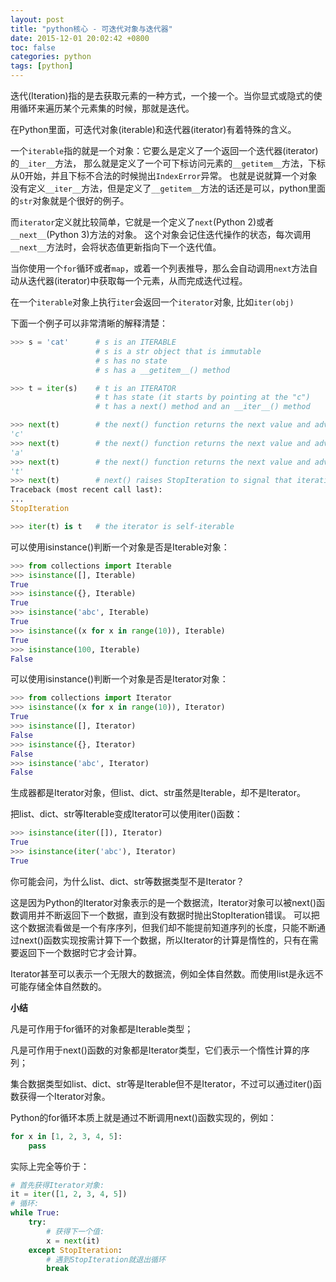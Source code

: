```yaml
---
layout: post
title: "python核心 - 可迭代对象与迭代器"
date: 2015-12-01 20:02:42 +0800
toc: false
categories: python
tags: [python]
---
```


迭代(Iteration)指的是去获取元素的一种方式，一个接一个。当你显式或隐式的使用循环来遍历某个元素集的时候，那就是迭代。

在Python里面，可迭代对象(iterable)和迭代器(iterator)有着特殊的含义。

一个`iterable`指的就是一个对象：它要么是定义了一个返回一个迭代器(iterator)的`__iter__`方法，
那么就是定义了一个可下标访问元素的`__getitem__`方法，下标从0开始，并且下标不合法的时候抛出`IndexError`异常。
也就是说就算一个对象没有定义`__iter__`方法，但是定义了`__getitem__`方法的话还是可以，python里面的`str`对象就是个很好的例子。<!--more-->

而`iterator`定义就比较简单，它就是一个定义了`next`(Python 2)或者`__next__`(Python 3)方法的对象。
这个对象会记住迭代操作的状态，每次调用`__next__`方法时，会将状态值更新指向下一个迭代值。

当你使用一个`for`循环或者`map`，或着一个列表推导，那么会自动调用`next`方法自动从迭代器(iterator)中获取每一个元素，从而完成迭代过程。

在一个`iterable`对象上执行`iter`会返回一个`iterator`对象, 比如`iter(obj)`

下面一个例子可以非常清晰的解释清楚：
```python
>>> s = 'cat'      # s is an ITERABLE
                   # s is a str object that is immutable
                   # s has no state
                   # s has a __getitem__() method

>>> t = iter(s)    # t is an ITERATOR
                   # t has state (it starts by pointing at the "c")
                   # t has a next() method and an __iter__() method

>>> next(t)        # the next() function returns the next value and advances the state
'c'
>>> next(t)        # the next() function returns the next value and advances
'a'
>>> next(t)        # the next() function returns the next value and advances
't'
>>> next(t)        # next() raises StopIteration to signal that iteration is complete
Traceback (most recent call last):
...
StopIteration

>>> iter(t) is t   # the iterator is self-iterable
```

可以使用isinstance()判断一个对象是否是Iterable对象：
```python
>>> from collections import Iterable
>>> isinstance([], Iterable)
True
>>> isinstance({}, Iterable)
True
>>> isinstance('abc', Iterable)
True
>>> isinstance((x for x in range(10)), Iterable)
True
>>> isinstance(100, Iterable)
False
```

可以使用isinstance()判断一个对象是否是Iterator对象：
```python
>>> from collections import Iterator
>>> isinstance((x for x in range(10)), Iterator)
True
>>> isinstance([], Iterator)
False
>>> isinstance({}, Iterator)
False
>>> isinstance('abc', Iterator)
False
```

生成器都是Iterator对象，但list、dict、str虽然是Iterable，却不是Iterator。

把list、dict、str等Iterable变成Iterator可以使用iter()函数：
```python
>>> isinstance(iter([]), Iterator)
True
>>> isinstance(iter('abc'), Iterator)
True
```
你可能会问，为什么list、dict、str等数据类型不是Iterator？

这是因为Python的Iterator对象表示的是一个数据流，Iterator对象可以被next()函数调用并不断返回下一个数据，直到没有数据时抛出StopIteration错误。
可以把这个数据流看做是一个有序序列，但我们却不能提前知道序列的长度，只能不断通过next()函数实现按需计算下一个数据，所以Iterator的计算是惰性的，只有在需要返回下一个数据时它才会计算。

Iterator甚至可以表示一个无限大的数据流，例如全体自然数。而使用list是永远不可能存储全体自然数的。

**小结**

凡是可作用于for循环的对象都是Iterable类型；

凡是可作用于next()函数的对象都是Iterator类型，它们表示一个惰性计算的序列；

集合数据类型如list、dict、str等是Iterable但不是Iterator，不过可以通过iter()函数获得一个Iterator对象。

Python的for循环本质上就是通过不断调用next()函数实现的，例如：
```python
for x in [1, 2, 3, 4, 5]:
    pass
```

实际上完全等价于：
```python
# 首先获得Iterator对象:
it = iter([1, 2, 3, 4, 5])
# 循环:
while True:
    try:
        # 获得下一个值:
        x = next(it)
    except StopIteration:
        # 遇到StopIteration就退出循环
        break
```

